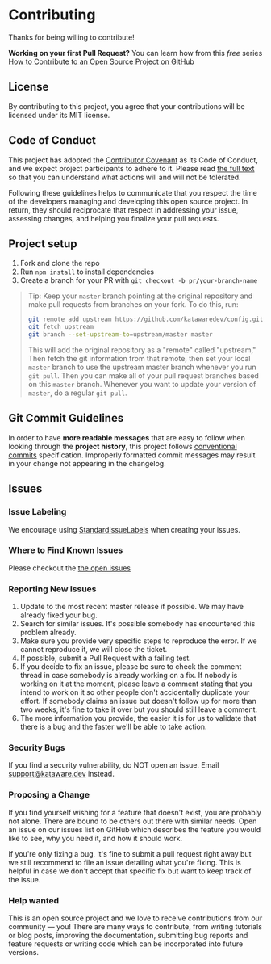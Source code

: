# Contributing

Thanks for being willing to contribute!

**Working on your first Pull Request?** You can learn how from this _free_
series [How to Contribute to an Open Source Project on GitHub](https://egghead.io/series/how-to-contribute-to-an-open-source-project-on-github)

## License

By contributing to this project, you agree that your contributions will be licensed under its MIT license.

## Code of Conduct

This project has adopted the [Contributor Covenant](https://www.contributor-covenant.org/) as its Code of Conduct, and we expect project participants to adhere to it. Please read [the full text](https://github.com/katawaredev/config/blob/master/CODE_OF_CONDUCT.md) so that you can understand what actions will and will not be tolerated.

Following these guidelines helps to communicate that you respect the time of the developers managing and developing this open source project. In return, they should reciprocate that respect in addressing your issue, assessing changes, and helping you finalize your pull requests.

## Project setup

1. Fork and clone the repo
2. Run `npm install` to install dependencies
3. Create a branch for your PR with `git checkout -b pr/your-branch-name`

> Tip: Keep your `master` branch pointing at the original repository and make
> pull requests from branches on your fork. To do this, run:
>
> ```bash
> git remote add upstream https://github.com/katawaredev/config.git
> git fetch upstream
> git branch --set-upstream-to=upstream/master master
> ```
>
> This will add the original repository as a "remote" called "upstream," Then
> fetch the git information from that remote, then set your local `master`
> branch to use the upstream master branch whenever you run `git pull`. Then you
> can make all of your pull request branches based on this `master` branch.
> Whenever you want to update your version of `master`, do a regular `git pull`.

## Git Commit Guidelines

In order to have **more readable messages** that are easy to follow when looking through the **project history**, this project follows [conventional commits](https://www.conventionalcommits.org/) specification. Improperly formatted commit messages may result in your change not appearing in the changelog.

## Issues

### Issue Labeling

We encourage using [StandardIssueLabels](https://github.com/wagenet/StandardIssueLabels) when creating your issues.

### Where to Find Known Issues

Please checkout the [the open issues](https://github.com/katawaredev/config/issues)

### Reporting New Issues

1. Update to the most recent master release if possible. We may have already fixed your bug.
2. Search for similar issues. It's possible somebody has encountered this problem already.
3. Make sure you provide very specific steps to reproduce the error. If we cannot reproduce it, we will close the ticket.
4. If possible, submit a Pull Request with a failing test.
5. If you decide to fix an issue, please be sure to check the comment thread in case somebody is already working on a fix. If nobody is working on it at the moment, please leave a comment stating that you intend to work on it so other people don't accidentally duplicate your effort. If somebody claims an issue but doesn't follow up for more than two weeks, it's fine to take it over but you should still leave a comment.
6. The more information you provide, the easier it is for us to validate that there is a bug and the faster we'll be able to take action.

### Security Bugs

If you find a security vulnerability, do NOT open an issue. Email [support@kataware.dev](mailto:support@kataware.dev) instead.

### Proposing a Change

If you find yourself wishing for a feature that doesn't exist, you are probably not alone. There are bound to be others out there with similar needs. Open an issue on our issues list on GitHub which describes the feature you would like to see, why you need it, and how it should work.

If you're only fixing a bug, it's fine to submit a pull request right away but we still recommend to file an issue detailing what you're fixing. This is helpful in case we don't accept that specific fix but want to keep track of the issue.

### Help wanted

This is an open source project and we love to receive contributions from our community — you! There are many ways to contribute, from writing tutorials or blog posts, improving the documentation, submitting bug reports and feature requests or writing code which can be incorporated into future versions.
